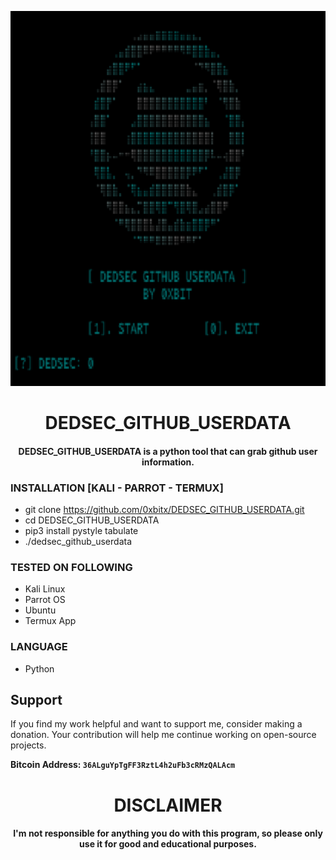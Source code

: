 
<p align="center">
<img src="https://github.com/0xbitx/DEDSEC_GITHUB_USERDATA/blob/main/banner.png", width="600", height="600">
</p>
<h1 align="center"> DEDSEC_GITHUB_USERDATA</h1>
<h4 align="center"> DEDSEC_GITHUB_USERDATA is a python tool that can grab github user information.</h4>

### INSTALLATION [KALI - PARROT - TERMUX]
* git clone https://github.com/0xbitx/DEDSEC_GITHUB_USERDATA.git
* cd DEDSEC_GITHUB_USERDATA
* pip3 install pystyle tabulate
* ./dedsec_github_userdata

### TESTED ON FOLLOWING
* Kali Linux 
* Parrot OS 
* Ubuntu
* Termux App

### LANGUAGE 
* Python


## Support

If you find my work helpful and want to support me, consider making a donation. Your contribution will help me continue working on open-source projects.

**Bitcoin Address: `36ALguYpTgFF3RztL4h2uFb3cRMzQALAcm`**

<h1 align="center"> DISCLAIMER </h1>

<h4 align="center">I'm not responsible for anything you do with this program, so please only use it for good and educational purposes. </h4>
